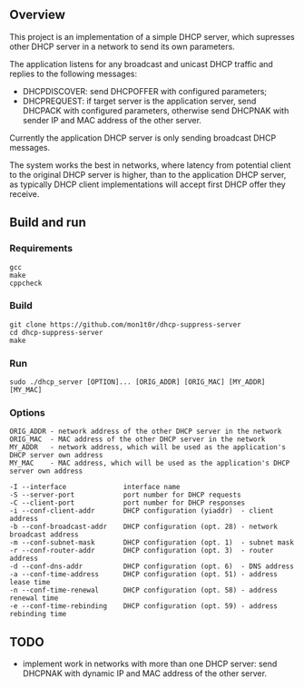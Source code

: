 ## Overview
This project is an implementation of a simple DHCP server, which supresses
other DHCP server in a network to send its own parameters.

The application listens for any broadcast and unicast DHCP traffic and replies
to the following messages:
 - DHCPDISCOVER: send DHCPOFFER with configured parameters;
 - DHCPREQUEST: if target server is the application server, send DHCPACK with
 configured parameters, otherwise send DHCPNAK with sender IP and MAC address
 of the other server.

Currently the application DHCP server is only sending broadcast DHCP messages.

The system works the best in networks, where latency from potential client to
the original DHCP server is higher, than to the application DHCP server, as
typically DHCP client implementations will accept first DHCP offer they
receive.

## Build and run
### Requirements
```
gcc
make
cppcheck
```

### Build
```
git clone https://github.com/mon1t0r/dhcp-suppress-server
cd dhcp-suppress-server
make
```

### Run
```
sudo ./dhcp_server [OPTION]... [ORIG_ADDR] [ORIG_MAC] [MY_ADDR] [MY_MAC]
```

### Options
```
ORIG_ADDR - network address of the other DHCP server in the network 
ORIG_MAC  - MAC address of the other DHCP server in the network 
MY_ADDR   - network address, which will be used as the application's DHCP server own address
MY_MAC    - MAC address, which will be used as the application's DHCP server own address

-I --interface              interface name
-S --server-port            port number for DHCP requests
-C --client-port            port number for DHCP responses
-i --conf-client-addr       DHCP configuration (yiaddr)  - client address
-b --conf-broadcast-addr    DHCP configuration (opt. 28) - network broadcast address
-m --conf-subnet-mask       DHCP configuration (opt. 1)  - subnet mask
-r --conf-router-addr       DHCP configuration (opt. 3)  - router address
-d --conf-dns-addr          DHCP configuration (opt. 6)  - DNS address
-a --conf-time-address      DHCP configuration (opt. 51) - address lease time
-n --conf-time-renewal      DHCP configuration (opt. 58) - address renewal time
-e --conf-time-rebinding    DHCP configuration (opt. 59) - address rebinding time
```

## TODO
 - implement work in networks with more than one DHCP server:
   send DHCPNAK with dynamic IP and MAC address of the other server.
